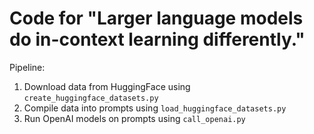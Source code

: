 # Code for "Larger language models do in-context learning differently."

Pipeline:
1. Download data from HuggingFace using `create_huggingface_datasets.py`
2. Compile data into prompts using `load_huggingface_datasets.py`
3. Run OpenAI models on prompts using `call_openai.py`
